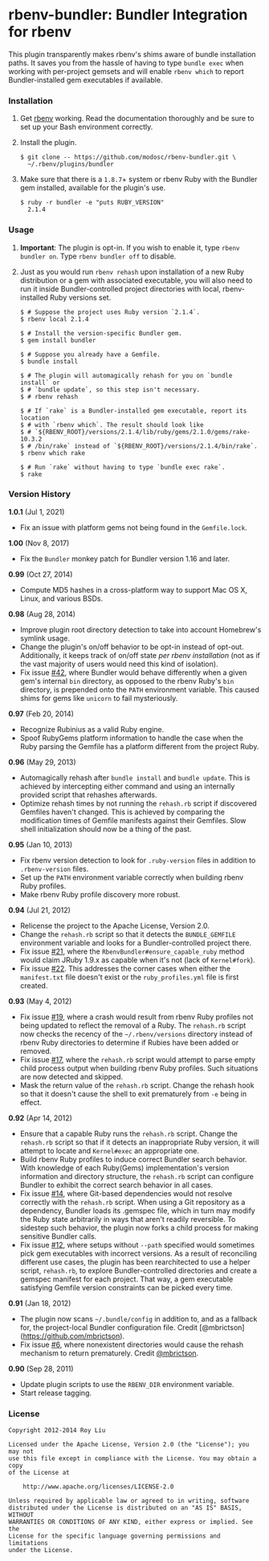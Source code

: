 <!-- Marked Style: GitHub -->

# rbenv-bundler: Bundler Integration for rbenv

This plugin transparently makes rbenv's shims aware of bundle installation
paths. It saves you from the hassle of having to type `bundle exec` when working
with per-project gemsets and will enable `rbenv which` to report
Bundler-installed gem executables if available.

### Installation

1.  Get [rbenv](https://github.com/sstephenson/rbenv.git) working. Read the
    documentation thoroughly and be sure to set up your Bash environment
    correctly.

2.  Install the plugin.

        $ git clone -- https://github.com/modosc/rbenv-bundler.git \
          ~/.rbenv/plugins/bundler

3.  Make sure that there is a `1.8.7`+ system or rbenv Ruby with the Bundler gem
    installed, available for the plugin's use.

        $ ruby -r bundler -e "puts RUBY_VERSION"
          2.1.4

### Usage

1.  **Important**: The plugin is opt-in. If you wish to enable it, type `rbenv
bundler on`. Type `rbenv bundler off` to disable.

2.  Just as you would run `rbenv rehash` upon installation of a new Ruby
    distribution or a gem with associated executable, you will also need to run
    it inside Bundler-controlled project directories with local, rbenv-installed
    Ruby versions set.

        $ # Suppose the project uses Ruby version `2.1.4`.
        $ rbenv local 2.1.4

        $ # Install the version-specific Bundler gem.
        $ gem install bundler

        $ # Suppose you already have a Gemfile.
        $ bundle install

        $ # The plugin will automagically rehash for you on `bundle install` or
        $ # `bundle update`, so this step isn't necessary.
        $ # rbenv rehash

        $ # If `rake` is a Bundler-installed gem executable, report its location
        $ # with `rbenv which`. The result should look like
        $ # `${RBENV_ROOT}/versions/2.1.4/lib/ruby/gems/2.1.0/gems/rake-10.3.2
        $ # /bin/rake` instead of `${RBENV_ROOT}/versions/2.1.4/bin/rake`.
        $ rbenv which rake

        $ # Run `rake` without having to type `bundle exec rake`.
        $ rake

### Version History

**1.0.1** (Jul 1, 2021)

- Fix an issue with platform gems not being found in the `Gemfile.lock`.

**1.00** (Nov 8, 2017)

- Fix the `Bundler` monkey patch for Bundler version 1.16 and later.

**0.99** (Oct 27, 2014)

- Compute MD5 hashes in a cross-platform way to support Mac OS X, Linux, and
  various BSDs.

**0.98** (Aug 28, 2014)

- Improve plugin root directory detection to take into account Homebrew's
  symlink usage.
- Change the plugin's on/off behavior to be opt-in instead of opt-out.
  Additionally, it keeps track of on/off state _per rbenv installation_ (not
  as if the vast majority of users would need this kind of isolation).
- Fix issue [\#42](https://github.com/carsomyr/rbenv-bundler/issues/42), where
  Bundler would behave differently when a given gem's internal `bin`
  directory, as opposed to the rbenv Ruby's `bin` directory, is prepended onto
  the `PATH` environment variable. This caused shims for gems like `unicorn`
  to fail mysteriously.

**0.97** (Feb 20, 2014)

- Recognize Rubinius as a valid Ruby engine.
- Spoof RubyGems platform information to handle the case when the Ruby parsing
  the Gemfile has a platform different from the project Ruby.

**0.96** (May 29, 2013)

- Automagically rehash after `bundle install` and `bundle update`. This is
  achieved by intercepting either command and using an internally provided
  script that rehashes afterwards.
- Optimize rehash times by not running the `rehash.rb` script if discovered
  Gemfiles haven't changed. This is achieved by comparing the modification
  times of Gemfile manifests against their Gemfiles. Slow shell initialization
  should now be a thing of the past.

**0.95** (Jan 10, 2013)

- Fix rbenv version detection to look for `.ruby-version` files in addition to
  `.rbenv-version` files.
- Set up the `PATH` environment variable correctly when building rbenv Ruby
  profiles.
- Make rbenv Ruby profile discovery more robust.

**0.94** (Jul 21, 2012)

- Relicense the project to the Apache License, Version 2.0.
- Change the `rehash.rb` script so that it detects the `BUNDLE_GEMFILE`
  environment variable and looks for a Bundler-controlled project there.
- Fix issue [\#21](https://github.com/carsomyr/rbenv-bundler/issues/21), where
  the `RbenvBundler#ensure_capable_ruby` method would claim JRuby 1.9.x as
  capable when it's not (lack of `Kernel#fork`).
- Fix issue [\#22](https://github.com/carsomyr/rbenv-bundler/issues/22). This
  addresses the corner cases when either the `manifest.txt` file doesn't exist
  or the `ruby_profiles.yml` file is first created.

**0.93** (May 4, 2012)

- Fix issue [\#19](https://github.com/carsomyr/rbenv-bundler/issues/19), where
  a crash would result from rbenv Ruby profiles not being updated to reflect
  the removal of a Ruby. The `rehash.rb` script now checks the recency of the
  `~/.rbenv/versions` directory instead of rbenv Ruby directories to determine
  if Rubies have been added or removed.
- Fix issue [\#17](https://github.com/carsomyr/rbenv-bundler/issues/17), where
  the `rehash.rb` script would attempt to parse empty child process output
  when building rbenv Ruby profiles. Such situations are now detected and
  skipped.
- Mask the return value of the `rehash.rb` script. Change the rehash hook so
  that it doesn't cause the shell to exit prematurely from `-e` being in
  effect.

**0.92** (Apr 14, 2012)

- Ensure that a capable Ruby runs the `rehash.rb` script. Change the
  `rehash.rb` script so that if it detects an inappropriate Ruby version, it
  will attempt to locate and `Kernel#exec` an appropriate one.
- Build rbenv Ruby profiles to induce correct Bundler search behavior. With
  knowledge of each Ruby(Gems) implementation's version information and
  directory structure, the `rehash.rb` script can configure Bundler to exhibit
  the correct search behavior in all cases.
- Fix issue [\#14](https://github.com/carsomyr/rbenv-bundler/issues/14), where
  Git-based dependencies would not resolve correctly with the `rehash.rb`
  script. When using a Git repository as a dependency, Bundler loads its
  .gemspec file, which in turn may modify the Ruby state arbitrarily in ways
  that aren't readily reversible. To sidestep such behavior, the plugin now
  forks a child process for making sensitive Bundler calls.
- Fix issue [\#12](https://github.com/carsomyr/rbenv-bundler/issues/12), where
  setups without `--path` specified would sometimes pick gem executables with
  incorrect versions. As a result of reconciling different use cases, the
  plugin has been rearchitected to use a helper script, `rehash.rb`, to
  explore Bundler-controlled directories and create a gemspec manifest for
  each project. That way, a gem executable satisfying Gemfile version
  constraints can be picked every time.

**0.91** (Jan 18, 2012)

- The plugin now scans `~/.bundle/config` in addition to, and as a fallback
  for, the project-local Bundler configuration file. Credit [@mbrictson]
  (https://github.com/mbrictson).
- Fix issue [\#6](https://github.com/carsomyr/rbenv-bundler/issues/6), where
  nonexistent directories would cause the rehash mechanism to return
  prematurely. Credit [@mbrictson](https://github.com/mbrictson).

**0.90** (Sep 28, 2011)

- Update plugin scripts to use the `RBENV_DIR` environment variable.
- Start release tagging.

### License

    Copyright 2012-2014 Roy Liu

    Licensed under the Apache License, Version 2.0 (the "License"); you may not
    use this file except in compliance with the License. You may obtain a copy
    of the License at

        http://www.apache.org/licenses/LICENSE-2.0

    Unless required by applicable law or agreed to in writing, software
    distributed under the License is distributed on an "AS IS" BASIS, WITHOUT
    WARRANTIES OR CONDITIONS OF ANY KIND, either express or implied. See the
    License for the specific language governing permissions and limitations
    under the License.
